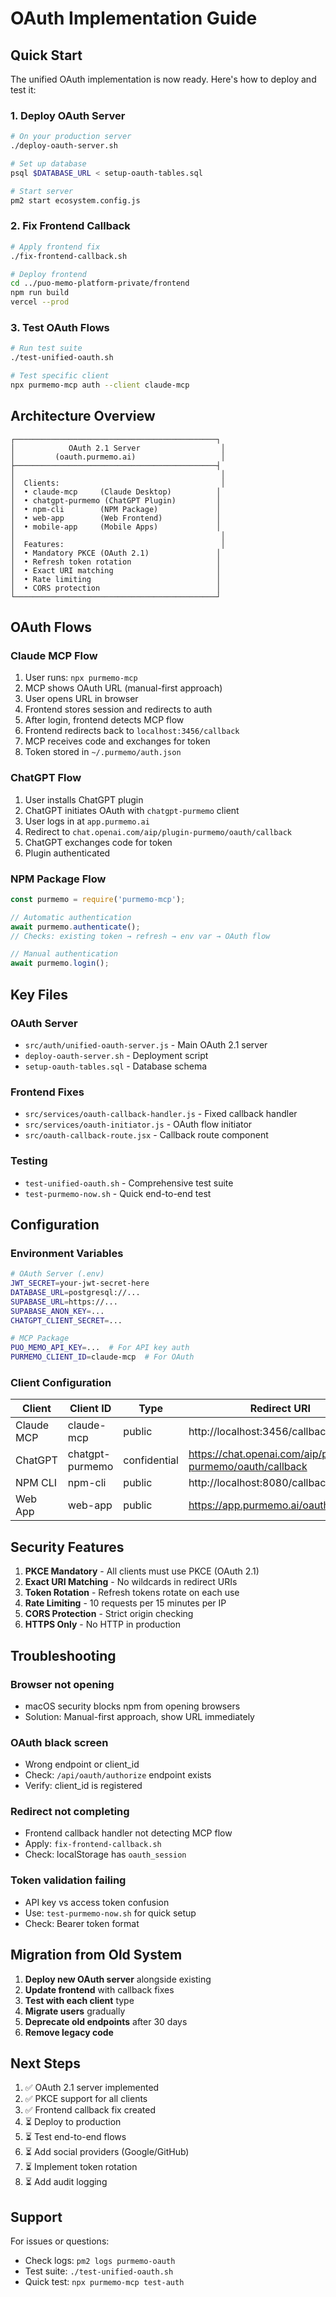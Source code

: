 # OAuth Implementation Guide

## Quick Start

The unified OAuth implementation is now ready. Here's how to deploy and test it:

### 1. Deploy OAuth Server

```bash
# On your production server
./deploy-oauth-server.sh

# Set up database
psql $DATABASE_URL < setup-oauth-tables.sql

# Start server
pm2 start ecosystem.config.js
```

### 2. Fix Frontend Callback

```bash
# Apply frontend fix
./fix-frontend-callback.sh

# Deploy frontend
cd ../puo-memo-platform-private/frontend
npm run build
vercel --prod
```

### 3. Test OAuth Flows

```bash
# Run test suite
./test-unified-oauth.sh

# Test specific client
npx purmemo-mcp auth --client claude-mcp
```

## Architecture Overview

```
┌─────────────────────────────────────────────┐
│            OAuth 2.1 Server                  │
│         (oauth.purmemo.ai)                   │
├─────────────────────────────────────────────┤
│                                              │
│  Clients:                                    │
│  • claude-mcp     (Claude Desktop)          │
│  • chatgpt-purmemo (ChatGPT Plugin)         │
│  • npm-cli        (NPM Package)             │
│  • web-app        (Web Frontend)            │
│  • mobile-app     (Mobile Apps)             │
│                                              │
│  Features:                                   │
│  • Mandatory PKCE (OAuth 2.1)               │
│  • Refresh token rotation                   │
│  • Exact URI matching                       │
│  • Rate limiting                            │
│  • CORS protection                          │
└─────────────────────────────────────────────┘
```

## OAuth Flows

### Claude MCP Flow

1. User runs: `npx purmemo-mcp`
2. MCP shows OAuth URL (manual-first approach)
3. User opens URL in browser
4. Frontend stores session and redirects to auth
5. After login, frontend detects MCP flow
6. Frontend redirects back to `localhost:3456/callback`
7. MCP receives code and exchanges for token
8. Token stored in `~/.purmemo/auth.json`

### ChatGPT Flow

1. User installs ChatGPT plugin
2. ChatGPT initiates OAuth with `chatgpt-purmemo` client
3. User logs in at `app.purmemo.ai`
4. Redirect to `chat.openai.com/aip/plugin-purmemo/oauth/callback`
5. ChatGPT exchanges code for token
6. Plugin authenticated

### NPM Package Flow

```javascript
const purmemo = require('purmemo-mcp');

// Automatic authentication
await purmemo.authenticate();
// Checks: existing token → refresh → env var → OAuth flow

// Manual authentication
await purmemo.login();
```

## Key Files

### OAuth Server
- `src/auth/unified-oauth-server.js` - Main OAuth 2.1 server
- `deploy-oauth-server.sh` - Deployment script
- `setup-oauth-tables.sql` - Database schema

### Frontend Fixes
- `src/services/oauth-callback-handler.js` - Fixed callback handler
- `src/services/oauth-initiator.js` - OAuth flow initiator
- `src/oauth-callback-route.jsx` - Callback route component

### Testing
- `test-unified-oauth.sh` - Comprehensive test suite
- `test-purmemo-now.sh` - Quick end-to-end test

## Configuration

### Environment Variables

```bash
# OAuth Server (.env)
JWT_SECRET=your-jwt-secret-here
DATABASE_URL=postgresql://...
SUPABASE_URL=https://...
SUPABASE_ANON_KEY=...
CHATGPT_CLIENT_SECRET=...

# MCP Package
PUO_MEMO_API_KEY=...  # For API key auth
PURMEMO_CLIENT_ID=claude-mcp  # For OAuth
```

### Client Configuration

| Client | Client ID | Type | Redirect URI |
|--------|-----------|------|--------------|
| Claude MCP | claude-mcp | public | http://localhost:3456/callback |
| ChatGPT | chatgpt-purmemo | confidential | https://chat.openai.com/aip/plugin-purmemo/oauth/callback |
| NPM CLI | npm-cli | public | http://localhost:8080/callback |
| Web App | web-app | public | https://app.purmemo.ai/oauth/callback |

## Security Features

1. **PKCE Mandatory** - All clients must use PKCE (OAuth 2.1)
2. **Exact URI Matching** - No wildcards in redirect URIs
3. **Token Rotation** - Refresh tokens rotate on each use
4. **Rate Limiting** - 10 requests per 15 minutes per IP
5. **CORS Protection** - Strict origin checking
6. **HTTPS Only** - No HTTP in production

## Troubleshooting

### Browser not opening
- macOS security blocks npm from opening browsers
- Solution: Manual-first approach, show URL immediately

### OAuth black screen
- Wrong endpoint or client_id
- Check: `/api/oauth/authorize` endpoint exists
- Verify: client_id is registered

### Redirect not completing
- Frontend callback handler not detecting MCP flow
- Apply: `fix-frontend-callback.sh`
- Check: localStorage has `oauth_session`

### Token validation failing
- API key vs access token confusion
- Use: `test-purmemo-now.sh` for quick setup
- Check: Bearer token format

## Migration from Old System

1. **Deploy new OAuth server** alongside existing
2. **Update frontend** with callback fixes
3. **Test with each client** type
4. **Migrate users** gradually
5. **Deprecate old endpoints** after 30 days
6. **Remove legacy code**

## Next Steps

1. ✅ OAuth 2.1 server implemented
2. ✅ PKCE support for all clients
3. ✅ Frontend callback fix created
4. ⏳ Deploy to production
5. ⏳ Test end-to-end flows
6. ⏳ Add social providers (Google/GitHub)
7. ⏳ Implement token rotation
8. ⏳ Add audit logging

## Support

For issues or questions:
- Check logs: `pm2 logs purmemo-oauth`
- Test suite: `./test-unified-oauth.sh`
- Quick test: `npx purmemo-mcp test-auth`